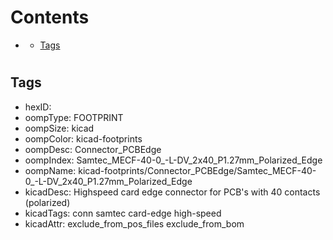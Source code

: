 



Contents
========

* [](#)
	* [Tags](#tags)

# 

## Tags

- hexID: 
- oompType: FOOTPRINT
- oompSize: kicad
- oompColor: kicad-footprints
- oompDesc: Connector_PCBEdge
- oompIndex: Samtec_MECF-40-0_-L-DV_2x40_P1.27mm_Polarized_Edge
- oompName: kicad-footprints/Connector_PCBEdge/Samtec_MECF-40-0_-L-DV_2x40_P1.27mm_Polarized_Edge
- kicadDesc: Highspeed card edge connector for PCB's with 40 contacts (polarized)
- kicadTags: conn samtec card-edge high-speed
- kicadAttr: exclude_from_pos_files exclude_from_bom
